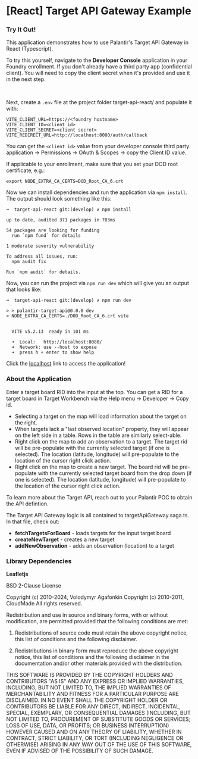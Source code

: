 # [React] Target API Gateway Example

### Try It Out!
This application demonstrates how to use Palantir's Target API Gateway in React (Typescript).  

To try this yourself, navigate to the **Developer Console** application in your Foundry enrollment.  If you don't already have a third party app (confidential client).  You will need to copy the client secret when it's provided and use it in the next step. 

<br>

Next, create a `.env` file at the project folder target-api-react/ and populate it with:
    

    VITE_CLIENT_URL=https://<foundry hostname>
    VITE_CLIENT_ID=<client id>
    VITE_CLIENT_SECRET=<client secret>
    VITE_REDIRECT_URL=http://localhost:8080/auth/callback


  You can get the `<client id>` value from your developer console third party application &rarr; Permissions &rarr; OAuth & Scopes &rarr; copy the Client ID value.

If applicable to your enrollment, make sure that you set your DOD root certificate, e.g.:

    export NODE_EXTRA_CA_CERTS=DOD_Root_CA_6.crt

Now we can install dependencies and run the application via `npm install`.  The output should look something like this:
```
➜  target-api-react git:(develop) ✗ npm install

up to date, audited 371 packages in 703ms

54 packages are looking for funding
  run `npm fund` for details

1 moderate severity vulnerability

To address all issues, run:
  npm audit fix

Run `npm audit` for details.
```
Now, you can run the project via `npm run dev` which will give you an output that looks like:
```
➜  target-api-react git:(develop) ✗ npm run dev

> > palantir-target-api@0.0.0 dev
> NODE_EXTRA_CA_CERTS=./DOD_Root_CA_6.crt vite


  VITE v5.2.13  ready in 101 ms

  ➜  Local:   http://localhost:8080/
  ➜  Network: use --host to expose
  ➜  press h + enter to show help
```
Click the [localhost](http://localhost:8080/) link to access the application!

### About the Application
Enter a target board RID into the input at the top.  You can get a RID for a target board in Target Workbench via the Help menu &rarr; Developer &rarr; Copy id.  
  - Selecting a target on the map will load information about the target on the right.
  - When targets lack a "last observed location" property, they will appear on the left side in a table.  Rows in the table are similarly select-able.
  - Right click on the map to add an observation to a target.  The target rid will be pre-populate with the currently selected target (if one is selected).  The location (latitude, longitude) will pre-populate to the location of the cursor right click action. 
  - Right click on the map to create a new target.  The board rid will be pre-populate with the currently selected target board from the drop down (if one is selected).  The location (latitude, longitude) will pre-populate to the location of the cursor right click action. 

To learn more about the Target API, reach out to your Palantir POC to obtain the API defintion.  

The Target API Gateway logic is all contained to targetApiGateway.saga.ts.  In that file, check out:

- **fetchTargetsForBoard** - loads targets for the input target board
- **createNewTarget** - creates a new target
- **addNewObservation** - adds an observation (location) to a target



### Library Dependencies

**Leafletjs**

BSD 2-Clause License

Copyright (c) 2010-2024, Volodymyr Agafonkin
Copyright (c) 2010-2011, CloudMade
All rights reserved.

Redistribution and use in source and binary forms, with or without
modification, are permitted provided that the following conditions are met:

1. Redistributions of source code must retain the above copyright notice, this
   list of conditions and the following disclaimer.

2. Redistributions in binary form must reproduce the above copyright notice,
   this list of conditions and the following disclaimer in the documentation
   and/or other materials provided with the distribution.

THIS SOFTWARE IS PROVIDED BY THE COPYRIGHT HOLDERS AND CONTRIBUTORS "AS IS"
AND ANY EXPRESS OR IMPLIED WARRANTIES, INCLUDING, BUT NOT LIMITED TO, THE
IMPLIED WARRANTIES OF MERCHANTABILITY AND FITNESS FOR A PARTICULAR PURPOSE ARE
DISCLAIMED. IN NO EVENT SHALL THE COPYRIGHT HOLDER OR CONTRIBUTORS BE LIABLE
FOR ANY DIRECT, INDIRECT, INCIDENTAL, SPECIAL, EXEMPLARY, OR CONSEQUENTIAL
DAMAGES (INCLUDING, BUT NOT LIMITED TO, PROCUREMENT OF SUBSTITUTE GOODS OR
SERVICES; LOSS OF USE, DATA, OR PROFITS; OR BUSINESS INTERRUPTION) HOWEVER
CAUSED AND ON ANY THEORY OF LIABILITY, WHETHER IN CONTRACT, STRICT LIABILITY,
OR TORT (INCLUDING NEGLIGENCE OR OTHERWISE) ARISING IN ANY WAY OUT OF THE USE
OF THIS SOFTWARE, EVEN IF ADVISED OF THE POSSIBILITY OF SUCH DAMAGE.